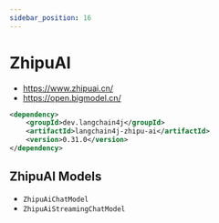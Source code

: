 ```yaml
---
sidebar_position: 16
---
```


# ZhipuAI

- https://www.zhipuai.cn/
- https://open.bigmodel.cn/

```xml
<dependency>
    <groupId>dev.langchain4j</groupId>
    <artifactId>langchain4j-zhipu-ai</artifactId>
    <version>0.31.0</version>
</dependency>
```

## ZhipuAI Models

- `ZhipuAiChatModel`
- `ZhipuAiStreamingChatModel`
